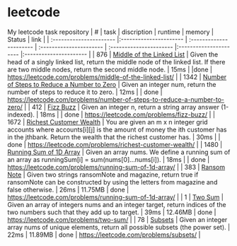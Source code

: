 # leetcode
My leetcode task repository
| # | task | discription | runtime  | memory | Status | link |
| :---------------------- |:---------------------- | :---------------------- | :---------------------- | :---------------------- |:---------------------- |:---------------------- |
| 876 | [Middle of the Linked List](Middle_of_the_Linked_List.py) | Given the head of a singly linked list, return the middle node of the linked list. If there are two middle nodes, return the second middle node. | 15ms |  |done  | https://leetcode.com/problems/middle-of-the-linked-list/ |
| 1342 | [Number of Steps to Reduce a Number to Zero](Number_of_Steps_to_Reduce_a_Number_to_Zero.py) | Given an integer num, return the number of steps to reduce it to zero. | 12ms |  | done  | https://leetcode.com/problems/number-of-steps-to-reduce-a-number-to-zero/ |
| 412 | [Fizz Buzz](Fizz_Buzz.py) | Given an integer n, return a string array answer (1-indexed). | 18ms |  | done  | https://leetcode.com/problems/fizz-buzz/ |
| 1672 | [Richest Customer Wealth](Richest_Customer_Wealth.py) | You are given an m x n integer grid accounts where accounts[i][j] is the amount of money the i​​​​​​​​​​​th​​​​ customer has in the j​​​​​​​​​​​th​​​​ bank. Return the wealth that the richest customer has. | 30ms |  | done  | https://leetcode.com/problems/richest-customer-wealth/ |
| 1480 | [Running Sum of 1D Array](Running_Sum_of_1D_Array.py) | Given an array nums. We define a running sum of an array as runningSum[i] = sum(nums[0]…nums[i]). | 18ms |  | done  | https://leetcode.com/problems/running-sum-of-1d-array/ |
| 383 | [Ransom Note](Ransom_Note.py) | Given two strings ransomNote and magazine, return true if ransomNote can be constructed by using the letters from magazine and false otherwise. | 26ms | 11.75MB | done  | https://leetcode.com/problems/running-sum-of-1d-array/ |
| 1 | [Two Sum](Two_Sum.py) | Given an array of integers nums and an integer target, return indices of the two numbers such that they add up to target. | 39ms | 12.46MB | done  | https://leetcode.com/problems/two-sum/ |
| 78 | [Subsets](Subsets.py) | Given an integer array nums of unique elements, return all possible subsets (the power set). | 22ms | 11.89MB | done  | https://leetcode.com/problems/subsets/ |